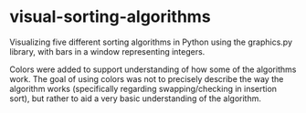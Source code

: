 # visual-sorting-algorithms

Visualizing five different sorting algorithms in Python using the graphics.py library,
with bars in a window representing integers.

Colors were added to support understanding of how some of the algorithms work. The goal of using colors
was not to precisely describe the way the algorithm works (specifically regarding swapping/checking in insertion sort),
but rather to aid a very basic understanding of the algorithm. 
